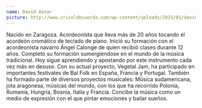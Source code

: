 ```yaml
---
name: David Aznar
picture: http://www.crisoldecuerda.com/wp-content/uploads/2015/01/david-nav.jpg
---
```


Nacido en Zaragoza. Acordeonista que lleva más de 20 años tocando el acordeón cromático de teclado de piano. Inició su formación con el acordeonista navarro Ángel Calonge de quien recibió clases durante 12 años. Completó su formación sumergiéndose en el mundo de la música tradicional. Hoy sigue aprendiendo y apostando por este instrumento cada vez más en desuso. Con su actual proyecto, Vegetal Jam, ha participado en importantes festivales de Bal Folk en España, Francia y Portugal. También ha formado parte de diversos proyectos musicales: Música sudamericana, jota aragonesa, músicas del mundo, con los que ha recorrido Polonia, Rumania, Hungría, Bosnia, Italia y Francia. Concibe la música como un medio de expresión con el que pintar emociones y bailar sueños.
